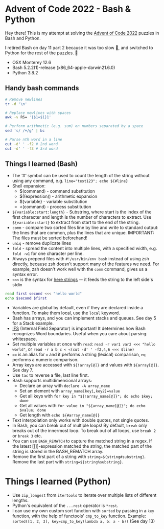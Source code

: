 # Advent of Code 2022 - Bash & Python

Hey there! This is my attempt at solving the [Advent of Code 2022](https://adventofcode.com/2022) puzzles in Bash and Python.

I retired Bash on day 11 part 2 because it was too slow 🐢, and switched to Python for the rest of the puzzles. 🐍

- OSX Monterey 12.6
- Bash 5.2.2(1)-release (x86_64-apple-darwin21.6.0)
- Python 3.8.2

## Handy bash commands

```sh
# Remove newlines
tr -d '\n'

# Replace newlines with spaces
awk -v RS= '{$1=$1}1'

# Perform arithmetic (e.g. sum) on numbers separated by a space
sed 's/ /+/g' | bc

# Parse nth word in a line
cut -d' ' -f2 # 2nd word
cut -d' ' -f3 # 3rd word

```

## Things I learned (Bash)

- The ‘#‘ symbol can be used to count the length of the string without using any command, e.g. `line="test123"; echo ${#line}`
- Shell expansion:
  - $(command) - command substitution
  - $((expression)) - arithmetic expansion
  - ${variable} - variable substitution
  - <(command) - process substitution
- `${variable:start:length}` - Substring, where start is the index of the first character and length is the number of characters to extract. Use `${variable:start}` to extract from start to the end of the string.
- `comm` - compare two sorted files line by line and write to standard output: the lines that are common, plus the lines that are unique. IMPORTANT: The files must be sorted beforehand!
- `uniq` - remove duplicate lines
- `fold` - spread the content into multiple lines, with a specified width, e.g. `fold -w1` for one character per line.
- Always prepend files with `#!/usr/bin/env bash` instead of using zsh directly, because zsh doesn't support many of the features we need.
  For example, zsh doesn't work well with the `comm` command, gives us a syntax error.
- `<<<` is the syntax for [here strings](https://tldp.org/LDP/abs/html/x17837.html) -- it feeds the string to the left side's stdin

```sh
read first second <<< "hello world"
echo $second $first
```

- Variables are global by default, even if they are declared inside a function. To make them local, use the `local` keyword.
- Bash has arrays, and you can implement stacks and queues. See day 5 for a Stack example.
- [IFS](https://bash.cyberciti.biz/guide/$IFS) (Internal Field Separator) is important! It determines how Bash recognizes Word boundaries. Useful when you care about parsing whitespace.
- Set multiple variables at once with `read`: `read -r var1 var2 <<< "hello world"`, or `read -r a b c < <(cut -d' ' -f2,4,6 <<< $line)`
- `==` is an alias for `=` and it performs a string (lexical) comparison, `eq` performs a numeric comparison.
- Array keys are accessed with `${!array[@]}` and values with `${array[@]}`. See day 7.
- Use `tac` to reverse a file, last line first.
- Bash supports multidimensional arrays:
  - Declare an array with `declare -A array_name`
  - Set an element with `array_name[key1,key2]=value`
  - Get all keys with `for key in "${!array_name[@]}"; do echo $key; done`
  - Get all values with `for value in "${array_name[@]}"; do echo $value; done`
  - Get length with `echo ${#array_name[@]}`
- Text interpolation only works with double quotes, not single quotes.
- In Bash, you can break out of multiple loops! By default, `break` only breaks out of the innermost loop. To break out of all loops, use `break 2` or `break 3` etc.
- You can use `BASH_REMATCH` to capture the matched string in a regex. If the latest [[]]-expression matched the string, the matched part of the string is stored in the BASH_REMATCH array.
- Remove the first part of a string with `string=${string#substring}`. Remove the last part with `string=${string%substring}`.

# Things I learned (Python)

- Use `zip_longest` from `itertools` to iterate over multiple lists of different lengths.
- Python's equivalent of the `...rest` operator is `*rest`.
- I can use my own custom sort function with `sorted` by passing in a `key` function, with the help of functools' `cmp_to_key` function. Example: `sorted([1, 2, 3], key=cmp_to_key(lambda a, b: a - b))` (See day 13)
